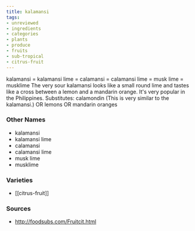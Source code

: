 ```yaml
---
title: kalamansi
tags:
- unreviewed
- ingredients
- categories
- plants
- produce
- fruits
- sub-tropical
- citrus-fruit
---
```

kalamansi = kalamansi lime = calamansi = calamansi lime = musk lime = musklime The very sour kalamansi looks like a small round lime and tastes like a cross between a lemon and a mandarin orange. It's very popular in the Philippines. Substitutes: calamondin (This is very similar to the kalamansi.) OR lemons OR mandarin oranges

### Other Names

* kalamansi
* kalamansi lime
* calamansi
* calamansi lime
* musk lime
* musklime

### Varieties

* [[citrus-fruit]]

### Sources
* http://foodsubs.com/Fruitcit.html

